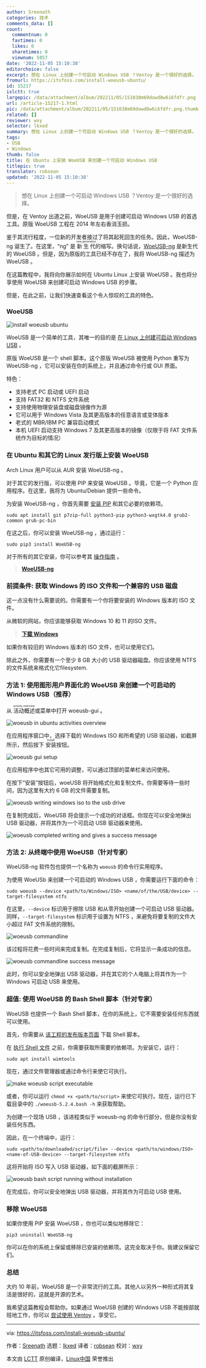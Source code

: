 ```yaml
---
author: Sreenath
categories: 技术
comments_data: []
count:
  commentnum: 0
  favtimes: 0
  likes: 0
  sharetimes: 0
  viewnum: 5857
date: '2022-11-05 15:10:38'
editorchoice: false
excerpt: 想在 Linux 上创建一个可启动 Windows USB ？Ventoy 是一个很好的选择。
fromurl: https://itsfoss.com/install-woeusb-ubuntu/
id: 15217
islctt: true
largepic: /data/attachment/album/202211/05/151038m69dowd8w6i6fdfr.png
url: /article-15217-1.html
pic: /data/attachment/album/202211/05/151038m69dowd8w6i6fdfr.png.thumb.jpg
related: []
reviewer: wxy
selector: lkxed
summary: 想在 Linux 上创建一个可启动 Windows USB ？Ventoy 是一个很好的选择。
tags:
- USB
- Windows
thumb: false
title: 在 Ubuntu 上安装 WoeUSB 来创建一个可启动 Windows USB
titlepic: true
translator: robsean
updated: '2022-11-05 15:10:38'
---
```



> 
> 想在 Linux 上创建一个可启动 Windows USB ？Ventoy 是一个很好的选择。
> 
> 
> 


但是，在 Ventoy 出道之前，WoeUSB 是用于创建可启动 Windows USB 的首选工具。原版 WoeUSB 工程在 2014 年左右香消玉损。


鉴于其流行程度，一位新的开发者接过了将其起死回生的任务。因此，WoeUSB-ng 诞生了。在这里，“ng” 是 <ruby> 新生代 <rt>  new generation </rt></ruby> 的缩写。换句话说，[WoeUSB-ng](https://github.com/WoeUSB/WoeUSB-ng) 是新生代的 WoeUSB 。但是，因为原版的工具已经不存在了，我将 WoeUSB-ng 描述为 WoeUSB 。


在这篇教程中，我将向你展示如何在 Ubuntu Linux 上安装 WoeUSB 。我也将分享使用 WoeUSB 来创建可启动 Windows USB 的步骤。


但是，在此之前，让我们快速查看这个令人惊叹的工具的特色。


### WoeUSB


![install woeusb ubuntu](/data/attachment/album/202211/05/151038m69dowd8w6i6fdfr.png)


WoeUSB 是一个简单的工具，其唯一的目的是 [在 Linux 上创建可启动 Windows USB](https://itsfoss.com/bootable-windows-usb-linux/) 。


原版 WoeUSB 是一个 shell 脚本。这个原版 WoeUSB 被使用 Python 重写为 WoeUSB-ng ，它可以安装在你的系统上，并且通过命令行或 GUI 界面。


特色：


* 支持老式 PC 启动或 UEFI 启动
* 支持 FAT32 和 NTFS 文件系统
* 支持使用物理安装盘或磁盘镜像作为源
* 它可以用于 Windows Vista 及其更高版本的任意语言或变体版本
* 老式的 MBR/IBM PC 兼容启动模式
* 本机 UEFI 启动支持 Windows 7 及其更高版本的镜像（仅限于将 FAT 文件系统作为目标的情况）


### 在 Ubuntu 和其它的 Linux 发行版上安装 WoeUSB


Arch Linux 用户可以从 AUR 安装 WoeUSB-ng 。


对于其它的发行版，可以使用 PIP 来安装 WoeUSB 。毕竟，它是一个 Python 应用程序。在这里，我将为 Ubuntu/Debian 提供一些命令。


为安装 WoeUSB-ng ，你首先需要 [安装 PIP](https://itsfoss.com/install-pip-ubuntu/) 和其它必要的依赖项。



```
sudo apt install git p7zip-full python3-pip python3-wxgtk4.0 grub2-common grub-pc-bin

```

在这之后，你可以安装 WoeUSB-ng ，通过运行：



```
sudo pip3 install WoeUSB-ng

```

对于所有的其它安装，你可以参考其 [操作指南](https://github.com/WoeUSB/WoeUSB-ng#installation) 。



> 
> **[WoeUSB-ng](https://github.com/WoeUSB/WoeUSB-ng)**
> 
> 
> 


### 前提条件: 获取 Windows 的 ISO 文件和一个兼容的 USB 磁盘


这一点没有什么需要说的。你需要有一个你将要安装的 Windows 版本的 ISO 文件。


从微软的网站，你应该能够获取 Windows 10 和 11 的ISO 文件。



> 
> **[下载 Windows](https://www.microsoft.com/en-in/software-download/)**
> 
> 
> 


如果你有较旧的 Windows 版本的 ISO 文件，也可以使用它们。


除此之外，你需要有一个至少 8 GB 大小的 USB 驱动器磁盘。你应该使用 NTFS 的文件系统来格式化它filesystem.


### 方法 1: 使用图形用户界面化的 WoeUSB 来创建一个可启动的 Windows USB（推荐）


从 <ruby> 活动概述 <rt>  activity overview </rt></ruby> 或菜单中打开 woeusb-gui 。


![woeusb in ubuntu activities overview](/data/attachment/album/202211/05/151038si222jek25j72wy2.png)


在应用程序窗口中，选择下载的 Windows ISO 和所希望的 USB 驱动器，如截屏所示，然后按下 <ruby> 安装 <rt>  Install </rt></ruby> 按钮。


![woeusb gui setup](/data/attachment/album/202211/05/151039jwkb8z5ad7mdaqe6.png)


在应用程序中也其它可用的调整，可以通过顶部的菜单栏来访问使用。


在按下“安装”按钮后，woeUSB 将开始格式化和复制文件。你需要等待一些时间，因为这里有大约 6 GB 的文件需要复制。


![woeusb writing windows iso to the usb drive](/data/attachment/album/202211/05/151039hl5yalsyjqml5jew.png)


在复制完成后，WoeUSB 将会提示一个成功的对话框。你现在可以安全地弹出 USB 驱动器，并将其作为一个可启动 USB 驱动器来使用。


![woeusb completed writing and gives a success message](/data/attachment/album/202211/05/151039x0nmtte6fftnnpft.png)


### 方法 2: 从终端中使用 WoeUSB（针对专家）


WoeUSB-ng 软件包也提供一个名称为 `woeusb` 的命令行实用程序。


为使用 WoeUSb 来创建一个可启动的 Windows USB ，你需要运行下面的命令：



```
sudo woeusb --device <path/to/Windows/ISO> <name/of/the/USB/device> --target-filesystem ntfs

```

在这里，`--device` 标识用于擦除 USB 和从零开始创建一个可启动 USB 驱动器。同样，`--target-filesystem` 标识用于设置为 NTFS ，来避免将要复制的文件大小超过 FAT 文件系统的限制。


![woeusb commandline](/data/attachment/album/202211/05/151040vfgc66ig1e6xb1j2.png)


该过程将花费一些时间来完成复制。在完成复制后，它将显示一条成功的信息。


![woeusb commandline success message](/data/attachment/album/202211/05/151040qfj9f2z9c2c25pj4.png)


此时，你可以安全地弹出 USB 驱动器，并在其它的个人电脑上将其作为一个 Windows 可启动 USB 来使用。


### 超值: 使用 WoeUSB 的 Bash Shell 脚本（针对专家）


WoeUSB 也提供一个 Bash Shell 脚本，在你的系统上，它不需要安装任何东西就可以使用。


首先，你需要从 [该工程的发布版本页面](https://github.com/WoeUSB/WoeUSB/releases/tag/v5.2.4) 下载 Shell 脚本。


在 [执行 Shell 文件](https://itsfoss.com/run-shell-script-linux/) 之前，你需要获取所需要的依赖项。为安装它，运行：



```
sudo apt install wimtools

```

现在，通过文件管理器或通过命令行来使它可执行。


![make woeusb script executable](/data/attachment/album/202211/05/151041n91lgx6dgl1l88lx.png)


或者，你可以运行 `chmod +x <path/to/script>` 来使它可执行。现在，运行已下载目录中的 `./woeusb-5.2.4.bash -h` 来获取帮助。


为创建一个现场 USB ，该进程类似于 woeusb-ng 的命令行部分，但是你没有安装任何东西。


因此，在一个终端中，运行：



```
sudo <path/to/downloaded/script/file> --device <path/to/windows/ISO> <name-of-USB-device> --target-filesystem ntfs

```

这将开始将 ISO 写入 USB 驱动器，如下面的截屏所示：


![woeusb bash script running without installation](/data/attachment/album/202211/05/151041g9ukvuxmlv9bbd9w.png)


在完成后，你可以安全地弹出 USB 驱动器，并将其作为可启动 USB 使用。


### 移除 WoeUSB


如果你使用 PIP 安装 WoeUSB ，你也可以类似地移除它：



```
pip3 uninstall WoeUSB-ng

```

你可以在你的系统上保留或移除已安装的依赖项。这完全取决于你。我建议保留它们。


### 总结


大约 10 年前，WoeUSB 是一个非常流行的工具。其他人以另外一种形式将其复活是很好的，这就是开源的艺术。


我希望这篇教程会帮助你。如果通过 WoeUSB 创建的 Windows USB 不能按部就班地工作，你可以 [尝试使用 Ventoy](https://itsfoss.com/bootable-windows-usb-linux/) 。享受它。




---


via: <https://itsfoss.com/install-woeusb-ubuntu/>


作者：[Sreenath](https://itsfoss.com/author/sreenath/) 选题：[lkxed](https://github.com/lkxed) 译者：[robsean](https://github.com/robsean) 校对：[wxy](https://github.com/wxy)


本文由 [LCTT](https://github.com/LCTT/TranslateProject) 原创编译，[Linux中国](https://linux.cn/) 荣誉推出